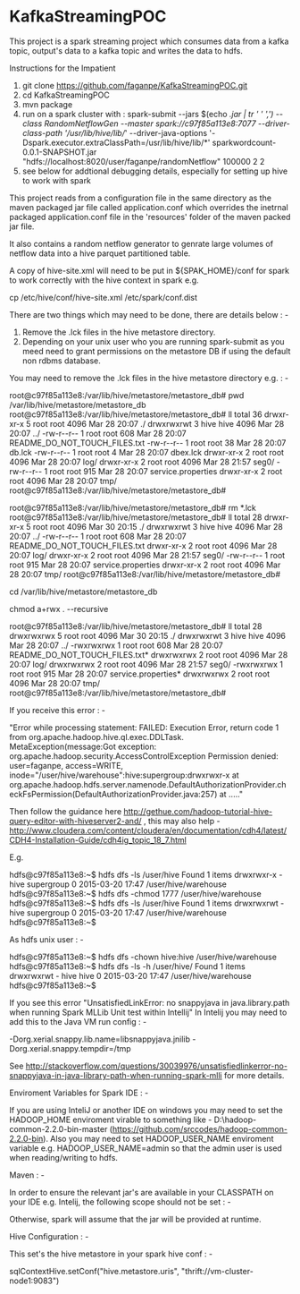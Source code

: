 # KafkaStreamingPOC

This project is a spark streaming project which consumes data from a kafka topic, output's data to a kafka topic and writes the data to hdfs.

Instructions for the Impatient

1. git clone https://github.com/faganpe/KafkaStreamingPOC.git
2. cd KafkaStreamingPOC
3. mvn package
4. run on a spark cluster with :
    spark-submit --jars $(echo *.jar | tr ' ' ',') --class RandomNetflowGen --master spark://c97f85a113e8:7077 --driver-class-path '/usr/lib/hive/lib/*' --driver-java-options '-Dspark.executor.extraClassPath=/usr/lib/hive/lib/*' sparkwordcount-0.0.1-SNAPSHOT.jar "hdfs://localhost:8020/user/faganpe/randomNetflow" 100000 2 2
5. see below for addtional debugging details, especially for setting up hive to work with spark

This project reads from a configuration file in the same directory as the maven packaged jar file called application.conf which overrides the inetrnal
packaged application.conf file in the 'resources' folder of the maven packed jar file.

It also contains a random netflow generator to genrate large volumes of netflow data into a hive parquet partitioned table.

A copy of hive-site.xml will need to be put in ${SPAK_HOME}/conf for spark to work correctly with the hive context in spark e.g.

cp /etc/hive/conf/hive-site.xml /etc/spark/conf.dist

There are two things which may need to be done, there are details below : -

1) Remove the .lck files in the hive metastore directory.
2) Depending on your unix user who you are running spark-submit as you meed need to grant permissions on the metastore DB if using the default non rdbms database.

You may need to remove the .lck files in the hive metastore directory e.g. : -

root@c97f85a113e8:/var/lib/hive/metastore/metastore_db# pwd
/var/lib/hive/metastore/metastore_db
root@c97f85a113e8:/var/lib/hive/metastore/metastore_db# ll
total 36
drwxr-xr-x 5 root root 4096 Mar 28 20:07 ./
drwxrwxrwt 3 hive hive 4096 Mar 28 20:07 ../
-rw-r--r-- 1 root root  608 Mar 28 20:07 README_DO_NOT_TOUCH_FILES.txt
-rw-r--r-- 1 root root   38 Mar 28 20:07 db.lck
-rw-r--r-- 1 root root    4 Mar 28 20:07 dbex.lck
drwxr-xr-x 2 root root 4096 Mar 28 20:07 log/
drwxr-xr-x 2 root root 4096 Mar 28 21:57 seg0/
-rw-r--r-- 1 root root  915 Mar 28 20:07 service.properties
drwxr-xr-x 2 root root 4096 Mar 28 20:07 tmp/
root@c97f85a113e8:/var/lib/hive/metastore/metastore_db#

root@c97f85a113e8:/var/lib/hive/metastore/metastore_db# rm *.lck
root@c97f85a113e8:/var/lib/hive/metastore/metastore_db# ll
total 28
drwxr-xr-x 5 root root 4096 Mar 30 20:15 ./
drwxrwxrwt 3 hive hive 4096 Mar 28 20:07 ../
-rw-r--r-- 1 root root  608 Mar 28 20:07 README_DO_NOT_TOUCH_FILES.txt
drwxr-xr-x 2 root root 4096 Mar 28 20:07 log/
drwxr-xr-x 2 root root 4096 Mar 28 21:57 seg0/
-rw-r--r-- 1 root root  915 Mar 28 20:07 service.properties
drwxr-xr-x 2 root root 4096 Mar 28 20:07 tmp/
root@c97f85a113e8:/var/lib/hive/metastore/metastore_db#

cd /var/lib/hive/metastore/metastore_db

chmod a+rwx . --recursive

root@c97f85a113e8:/var/lib/hive/metastore/metastore_db# ll
total 28
drwxrwxrwx 5 root root 4096 Mar 30 20:15 ./
drwxrwxrwt 3 hive hive 4096 Mar 28 20:07 ../
-rwxrwxrwx 1 root root  608 Mar 28 20:07 README_DO_NOT_TOUCH_FILES.txt*
drwxrwxrwx 2 root root 4096 Mar 28 20:07 log/
drwxrwxrwx 2 root root 4096 Mar 28 21:57 seg0/
-rwxrwxrwx 1 root root  915 Mar 28 20:07 service.properties*
drwxrwxrwx 2 root root 4096 Mar 28 20:07 tmp/
root@c97f85a113e8:/var/lib/hive/metastore/metastore_db#

If you receive this error : -

"Error while processing statement: FAILED: Execution Error, return code 1 from org.apache.hadoop.hive.ql.exec.DDLTask. MetaException(message:Got exception: org.apache.hadoop.security.AccessControlException Permission denied: user=faganpe, access=WRITE, inode="/user/hive/warehouse":hive:supergroup:drwxrwxr-x at org.apache.hadoop.hdfs.server.namenode.DefaultAuthorizationProvider.checkFsPermission(DefaultAuthorizationProvider.java:257) at ....."

Then follow the guidance here http://gethue.com/hadoop-tutorial-hive-query-editor-with-hiveserver2-and/ , this may also help - http://www.cloudera.com/content/cloudera/en/documentation/cdh4/latest/CDH4-Installation-Guide/cdh4ig_topic_18_7.html

E.g.

hdfs@c97f85a113e8:~$ hdfs dfs -ls /user/hive
Found 1 items
drwxrwxr-x   - hive supergroup          0 2015-03-20 17:47 /user/hive/warehouse
hdfs@c97f85a113e8:~$ hdfs dfs -chmod 1777 /user/hive/warehouse
hdfs@c97f85a113e8:~$ hdfs dfs -ls /user/hive
Found 1 items
drwxrwxrwt   - hive supergroup          0 2015-03-20 17:47 /user/hive/warehouse
hdfs@c97f85a113e8:~$

As hdfs unix user : -

hdfs@c97f85a113e8:~$ hdfs dfs -chown hive:hive /user/hive/warehouse
hdfs@c97f85a113e8:~$ hdfs dfs -ls -h /user/hive/
Found 1 items
drwxrwxrwt   - hive hive          0 2015-03-20 17:47 /user/hive/warehouse
hdfs@c97f85a113e8:~$

If you see this error "UnsatisfiedLinkError: no snappyjava in java.library.path when running Spark MLLib Unit test within Intellij"
In Intelij you may need to add this to the Java VM run config : -

-Dorg.xerial.snappy.lib.name=libsnappyjava.jnilib -Dorg.xerial.snappy.tempdir=/tmp

See http://stackoverflow.com/questions/30039976/unsatisfiedlinkerror-no-snappyjava-in-java-library-path-when-running-spark-mlli for more details.

Enviroment Variables for Spark IDE : -

If you are using InteliJ or another IDE on windows you may need to set the HADOOP_HOME enviroment virable to something like - D:\hadoop-common-2.2.0-bin-master (https://github.com/srccodes/hadoop-common-2.2.0-bin).
Also you may need to set HADOOP_USER_NAME enviroment variable e.g. HADOOP_USER_NAME=admin so that the admin user is used when reading/writing to hdfs.

Maven : -

In order to ensure the relevant jar's are available in your CLASSPATH on your IDE e.g. Intelij, the following scope should not be set : -

<!--<scope>provided</scope>-->

Otherwise, spark will assume that the jar will be provided at runtime.

Hive Configuration : -

This set's the hive metastore in your spark hive conf : -

sqlContextHive.setConf("hive.metastore.uris", "thrift://vm-cluster-node1:9083")

